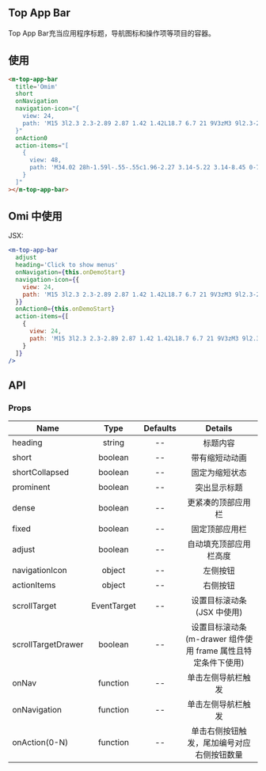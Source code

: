 ## Top App Bar

Top App Bar充当应用程序标题，导航图标和操作项等项目的容器。

## 使用

```html
<m-top-app-bar
  title='Omim'
  short
  onNavigation
  navigation-icon="{
    view: 24,
    path: 'M15 3l2.3 2.3-2.89 2.87 1.42 1.42L18.7 6.7 21 9V3zM3 9l2.3-2.3 2.87 2.89 1.42-1.42L6.7 5.3 9 3H3zm6 12l-2.3-2.3 2.89-2.87-1.42-1.42L5.3 17.3 3 15v6zm12-6l-2.3 2.3-2.87-2.89-1.42 1.42 2.89 2.87L15 21h6z'
  }"
  onAction0
  action-items="[
    {
      view: 48,
      path: 'M34.02 28h-1.59l-.55-.55c1.96-2.27 3.14-5.22 3.14-8.45 0-7.18-5.82-12.99-13-12.99S9.03 12 9.02 19H4l7.68 8L20 19h-6.98c.01-5 4.03-8.99 9-8.99s9 4.03 9 9-4.03 9-9 9c-1.29 0-2.52-.28-3.63-.77l-2.96 2.96c1.93 1.14 4.18 1.81 6.59 1.81 3.23 0 6.17-1.18 8.44-3.13l.54.54V31l10.01 9.98L43.99 38l-9.97-10z'
    }
  ]"
></m-top-app-bar>
```

## Omi 中使用

JSX:

```jsx
<m-top-app-bar
  adjust
  heading='Click to show menus'
  onNavigation={this.onDemoStart}
  navigation-icon={{
    view: 24,
    path: 'M15 3l2.3 2.3-2.89 2.87 1.42 1.42L18.7 6.7 21 9V3zM3 9l2.3-2.3 2.87 2.89 1.42-1.42L6.7 5.3 9 3H3zm6 12l-2.3-2.3 2.89-2.87-1.42-1.42L5.3 17.3 3 15v6zm12-6l-2.3 2.3-2.87-2.89-1.42 1.42 2.89 2.87L15 21h6z'
  }}
  onAction0={this.onDemoStart}
  action-items={[
    {
      view: 24,
      path: 'M15 3l2.3 2.3-2.89 2.87 1.42 1.42L18.7 6.7 21 9V3zM3 9l2.3-2.3 2.87 2.89 1.42-1.42L6.7 5.3 9 3H3zm6 12l-2.3-2.3 2.89-2.87-1.42-1.42L5.3 17.3 3 15v6zm12-6l-2.3 2.3-2.87-2.89-1.42 1.42 2.89 2.87L15 21h6z'
    }
  ]}
/>
```

## API

### Props

|  **Name**  | **Type**        | **Defaults**  | **Details**  |
| ------------- |:-------------:|:-----:|:-------------:|
| heading | string | -- | 标题内容 |
| short | boolean | -- | 带有缩短动动画 |
| shortCollapsed | boolean | -- | 固定为缩短状态 |
| prominent | boolean | -- | 突出显示标题 |
| dense | boolean | -- | 更紧凑的顶部应用栏 |
| fixed | boolean | -- | 固定顶部应用栏 |
| adjust | boolean | -- | 自动填充顶部应用栏高度 |
| navigationIcon | object | -- | 左侧按钮 |
| actionItems | object | -- | 右侧按钮 |
| scrollTarget | EventTarget | -- | 设置目标滚动条(JSX 中使用) |
| scrollTargetDrawer | boolean | -- | 设置目标滚动条(m-drawer 组件使用 frame 属性且特定条件下使用) |
| onNav | function | -- | 单击左侧导航栏触发 |
| onNavigation | function | -- | 单击左侧导航栏触发 |
| onAction(0-N) | function | -- | 单击右侧按钮触发，尾加编号对应右侧按钮数量 |
